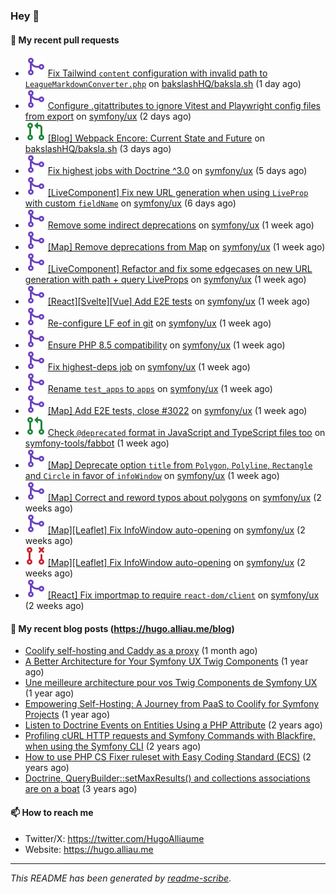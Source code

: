 ### Hey 👋

#### 👷 My recent pull requests

- ![](./assets/pr-merged.svg) [Fix Tailwind `content` configuration with invalid path to `LeagueMarkdownConverter.php`](https://github.com/bakslashHQ/baksla.sh/pull/98) on [bakslashHQ/baksla.sh](https://github.com/bakslashHQ/baksla.sh) (1 day ago)
- ![](./assets/pr-merged.svg) [ Configure .gitattributes to ignore Vitest and Playwright config files from export](https://github.com/symfony/ux/pull/3062) on [symfony/ux](https://github.com/symfony/ux) (2 days ago)
- ![](./assets/pr-open.svg) [[Blog] Webpack Encore: Current State and Future](https://github.com/bakslashHQ/baksla.sh/pull/97) on [bakslashHQ/baksla.sh](https://github.com/bakslashHQ/baksla.sh) (3 days ago)
- ![](./assets/pr-merged.svg) [ Fix highest jobs with Doctrine ^3.0](https://github.com/symfony/ux/pull/3059) on [symfony/ux](https://github.com/symfony/ux) (5 days ago)
- ![](./assets/pr-merged.svg) [[LiveComponent] Fix new URL generation when using `LiveProp` with custom `fieldName`](https://github.com/symfony/ux/pull/3058) on [symfony/ux](https://github.com/symfony/ux) (6 days ago)
- ![](./assets/pr-merged.svg) [ Remove some indirect deprecations](https://github.com/symfony/ux/pull/3055) on [symfony/ux](https://github.com/symfony/ux) (1 week ago)
- ![](./assets/pr-merged.svg) [[Map] Remove deprecations from Map](https://github.com/symfony/ux/pull/3054) on [symfony/ux](https://github.com/symfony/ux) (1 week ago)
- ![](./assets/pr-merged.svg) [[LiveComponent] Refactor and fix some edgecases on new URL generation with path &#43; query LiveProps](https://github.com/symfony/ux/pull/3053) on [symfony/ux](https://github.com/symfony/ux) (1 week ago)
- ![](./assets/pr-merged.svg) [[React][Svelte][Vue] Add E2E tests](https://github.com/symfony/ux/pull/3048) on [symfony/ux](https://github.com/symfony/ux) (1 week ago)
- ![](./assets/pr-merged.svg) [ Re-configure LF eof in git](https://github.com/symfony/ux/pull/3047) on [symfony/ux](https://github.com/symfony/ux) (1 week ago)
- ![](./assets/pr-merged.svg) [ Ensure PHP 8.5 compatibility](https://github.com/symfony/ux/pull/3045) on [symfony/ux](https://github.com/symfony/ux) (1 week ago)
- ![](./assets/pr-merged.svg) [ Fix highest-deps job](https://github.com/symfony/ux/pull/3044) on [symfony/ux](https://github.com/symfony/ux) (1 week ago)
- ![](./assets/pr-merged.svg) [ Rename `test_apps` to `apps`](https://github.com/symfony/ux/pull/3041) on [symfony/ux](https://github.com/symfony/ux) (1 week ago)
- ![](./assets/pr-merged.svg) [[Map] Add E2E tests, close #3022](https://github.com/symfony/ux/pull/3038) on [symfony/ux](https://github.com/symfony/ux) (1 week ago)
- ![](./assets/pr-open.svg) [Check `@deprecated` format in JavaScript and TypeScript files too](https://github.com/symfony-tools/fabbot/pull/3) on [symfony-tools/fabbot](https://github.com/symfony-tools/fabbot) (1 week ago)
- ![](./assets/pr-merged.svg) [[Map] Deprecate option `title` from `Polygon`, `Polyline`, `Rectangle` and `Circle` in favor of `infoWindow`](https://github.com/symfony/ux/pull/3036) on [symfony/ux](https://github.com/symfony/ux) (1 week ago)
- ![](./assets/pr-merged.svg) [[Map] Correct and reword typos about polygons](https://github.com/symfony/ux/pull/3035) on [symfony/ux](https://github.com/symfony/ux) (2 weeks ago)
- ![](./assets/pr-merged.svg) [[Map][Leaflet] Fix InfoWindow auto-opening](https://github.com/symfony/ux/pull/3034) on [symfony/ux](https://github.com/symfony/ux) (2 weeks ago)
- ![](./assets/pr-closed.svg) [[Map][Leaflet] Fix InfoWindow auto-opening](https://github.com/symfony/ux/pull/3033) on [symfony/ux](https://github.com/symfony/ux) (2 weeks ago)
- ![](./assets/pr-merged.svg) [[React] Fix importmap to require `react-dom/client`](https://github.com/symfony/ux/pull/3030) on [symfony/ux](https://github.com/symfony/ux) (2 weeks ago)

#### 📜 My recent blog posts (https://hugo.alliau.me/blog)

- [Coolify self-hosting and Caddy as a proxy](https://hugo.alliau.me/blog/posts/coolify-self-hosting-and-caddy-as-a-proxy) (1 month ago)
- [A Better Architecture for Your Symfony UX Twig Components](https://hugo.alliau.me/blog/posts/a-better-architecture-for-your-symfony-ux-twig-components) (1 year ago)
- [Une meilleure architecture pour vos Twig Components de Symfony UX](https://hugo.alliau.me/blog/posts/une-meilleure-architecture-pour-vous-twig-components-de-symfony-ux) (1 year ago)
- [Empowering Self-Hosting: A Journey from PaaS to Coolify for Symfony Projects](https://hugo.alliau.me/blog/posts/empowering-self-hosting-a-journey-from-paas-to-coolify-for-symfony-projects) (1 year ago)
- [Listen to Doctrine Events on Entities Using a PHP Attribute](https://hugo.alliau.me/blog/posts/2023-11-12-listen-to-doctrine-events-on-entities-using-a-php-attribute) (2 years ago)
- [Profiling cURL HTTP requests and Symfony Commands with Blackfire, when using the Symfony CLI](https://hugo.alliau.me/blog/posts/2023-10-21-profiling-curl-http-requests-and-symfony-commands-with-blackfire-when-using-the-symfony-cli) (2 years ago)
- [How to use PHP CS Fixer ruleset with Easy Coding Standard (ECS)](https://hugo.alliau.me/blog/posts/2023-07-19-how-to-use-php-cs-fixer-ruleset-with-easy-coding-standard) (2 years ago)
- [Doctrine, QueryBuilder::setMaxResults() and collections associations are on a boat](https://hugo.alliau.me/blog/posts/2022-01-07-doctrine-querybuilder-setmaxresults-and-collections-associations-are-on-a-boat) (3 years ago)

#### 📫 How to reach me

- Twitter/X: https://twitter.com/HugoAlliaume
- Website: https://hugo.alliau.me

---

_This README has been generated by [readme-scribe](https://github.com/muesli/readme-scribe/)_.

